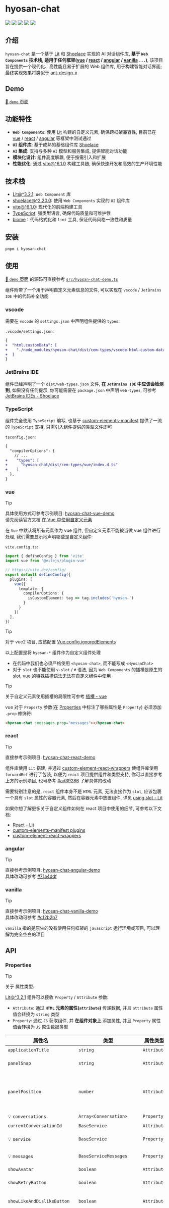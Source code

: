 # hyosan-chat

![](./hyosan-chat-welcome-screenshot.png)
![](./hyosan-chat-messages-screenshot.png)
![](./hyosan-chat-dark-screenshot.png)
![](./hyosan-chat-settings-screenshot.png)
![](./hyosan-chat-mobile-screenshot.png)

## 介绍
`hyosan-chat` 是一个基于 [Lit](https://lit.dev) 和 [Shoelace](https://shoelace.style/) 实现的 AI 对话组件库, **基于 `Web Components` 技术栈, 适用于任何框架([vue](#vue) / [react](#react) / [angular](#angular) / [vanilla](#vanilla) `...`)**, 该项目旨在提供一个现代化、高性能且易于扩展的 Web 组件库, 用于构建智能对话界面; 最终实现效果将类似于 [ant-design-x](https://x.ant.design/index-cn)

## Demo
[🔗 `demo` 页面](https://snazzy-khapse-06e16b.netlify.app/)

## 功能特性
- **`Web Components`**: 使用 [Lit](https://lit.dev) 构建的自定义元素, 确保跨框架兼容性, 目前已在 [vue](#vue) / [react](#react) / [angular](#angular) 等框架中测试通过
- **`UI` 组件库**: 基于成熟的基础组件库 [Shoelace](https://shoelace.style/)
- **`AI` 集成**: 支持与多种 `AI` 模型和服务集成, 提供智能对话功能
- **模块化设计**: 组件高度解耦, 便于按需引入和扩展
- **性能优化**: 通过 [vite@^6.1.0](https://github.com/vitejs/vite) 构建工具链, 确保快速开发和高效的生产环境性能

## 技术栈
- [Lit@^3.2.1](https://lit.dev): `Web Component` 库
- [shoelace@^2.20.0](https://shoelace.style/): 使用 `Web Components` 实现的 `UI` 组件库
- [vite@^6.1.0](https://github.com/vitejs/vite): 现代化的前端构建工具
- [TypeScript](https://www.typescriptlang.org/): 强类型语言, 确保代码质量和可维护性
- [biome](https://biomejs.dev/zh-cn/guides/getting-started/)：代码格式化和 `lint` 工具, 保证代码风格一致性和质量

## 安装
```bash
pnpm i hyosan-chat
```

## 使用
[🔗 `demo` 页面](https://snazzy-khapse-06e16b.netlify.app/) 的源码可直接参考 [`src/hyosan-chat-demo.ts`](./src/hyosan-chat-demo.ts)

组件附带了一个用于声明自定义元素信息的文件, 可以实现在 `vscode` / `JetBrains IDE` 中的代码补全功能

### vscode
需要在 `vscode` 的 `settings.json` 中声明组件提供的 `types`:

`.vscode/settings.json`:
```diff
{
+  "html.customData": [
+    "./node_modules/hyosan-chat/dist/cem-types/vscode.html-custom-data.json"
+  ]
}
```

### JetBrains IDE
组件已经声明了一个 `dist/web-types.json` 文件, **在 `JetBrains IDE` 中应该会检测到**, 如果没有任何提示, 你可能需要在 `package.json` 中声明 `web-types`, 可参考 [JetBrains IDEs - Shoelace](https://shoelace.style/getting-started/usage#jetbrains-ides)

### TypeScript
组件完全使用 `TypeScript` 编写, 也基于 [custom-elements-manifest](https://custom-elements-manifest.open-wc.org/) 提供了一流的 `TypeScript` 支持, 只需引入组件提供的类型文件即可

`tsconfig.json`:
```diff
{
  "compilerOptions": {
    // ...
+    "types": [
+      "hyosan-chat/dist/cem-types/vue/index.d.ts"
+    ]
  },
}

```

### vue
> [!TIP]
> 具体使用方式可参考示例项目: [hyosan-chat-vue-demo](https://github.com/SublimeCT/hyosan-chat-vue-demo)  
> 请先阅读官方文档 [在 Vue 中使用自定义元素](https://cn.vuejs.org/guide/extras/web-components#using-custom-elements-in-vue)

在 `Vue` 中默认将所有元素作为 vue 组件, 但自定义元素不能被当做 vue 组件进行处理, 我们需要显示地声明哪些是自定义组件:

`vite.config.ts`:
```typescript
import { defineConfig } from 'vite'
import vue from '@vitejs/plugin-vue'

// https://vite.dev/config/
export default defineConfig({
  plugins: [
    vue({
      template: {
        compilerOptions: {
          isCustomElement: tag => tag.includes('hyosan-')
        }
      }
    })
  ],
})
```

> [!TIP]
> 对于 vue2 项目, 应该配置 [Vue.config.ignoredElements](https://v2.cn.vuejs.org/v2/api/#ignoredElements)

以上配置是将 `hyosan-*` 组件作为自定义组件处理

- 在代码中我们也必须严格使用 `<hyosan-chat>`, 而不能写成 `<HyosanChat>`
- 对于 `slot` 也不能使用 `v-slot` / `#` 语法, 因为 `Web Components` 的插槽是原生的 [slot](https://developer.mozilla.org/zh-CN/docs/Web/HTML/Element/slot), vue 的特殊插槽语法无法在自定义组件中使用

> [!TIP]
> 关于自定义元素使用插槽的局限性可参考 [插槽 - vue](https://cn.vuejs.org/guide/extras/web-components.html#slots)

vue 对于 `Property` 参数(在 [Properties](#properties) 中标注了哪些属性是 `Property`) 必须添加 `.prop` 修饰符:

```html
<hyosan-chat :messages.prop="messages"></hyosan-chat>
```

### react
> [!TIP]
> 直接参考示例项目: [hyosan-chat-react-demo](https://github.com/SublimeCT/hyosan-chat-react-demo)

组件库使用 `Lit` 搭建, 并通过 [custom-element-react-wrappers](https://www.npmjs.com/package/custom-element-react-wrappers) 使组件库使用 `forwardRef` 进行了包装, 以便为 `react` 项目提供组件和类型支持, 你可以直接参考上方的示例项目, 也可参考 [#ad39286](https://github.com/SublimeCT/hyosan-chat-react-demo/commit/ad3928658a0f620ab46097fb8c5ab826b9788e66) 了解具体的改动

需要特别注意的是, `react` 组件本身不是 `HTML` 元素, 无法直接作为 `slot`, 应该包裹一个具有 `slot` 属性的容器元素, 然后在容器元素中放置组件, 详见 [using slot - Lit](https://lit.dev/docs/frameworks/react/#using-slots)

如果你想了解更多关于自定义组件如何在 react 项目中使用的细节, 可参考以下文档:
- [React - Lit](https://lit.dev/docs/frameworks/react/)
- [custom-elements-manifest plugins](https://custom-elements-manifest.open-wc.org/analyzer/plugins/intro/#community-plugins)
- [custom-element-react-wrappers](https://www.npmjs.com/package/custom-element-react-wrappers)

### angular
> [!TIP]
> 直接参考示例项目: [hyosan-chat-angular-demo](https://github.com/SublimeCT/hyosan-chat-angular-demo)  
> 具体改动可参考 [#71a4ddf](https://github.com/SublimeCT/hyosan-chat-angular-demo/commit/71a4ddf41669e586c858a8c9b738b794a9952e31)

### vanilla
> [!TIP]
> 直接参考示例项目: [hyosan-chat-vanilla-demo](https://github.com/SublimeCT/hyosan-chat-vanilla-demo)  
> 具体改动可参考 [#c12b2b7](https://github.com/SublimeCT/hyosan-chat-vanilla-demo/commit/c12b2b722ca3fd670847c30571678dbfcfa6dbbe)

`vanilla` 指的是原生的没有使用任何框架的 `javascript` 运行环境或项目, 可以理解为完全空白的项目

## API
### Properties
> [!TIP]
>
> 关于 属性类型:
>
> [Lit@^3.2.1](https://lit.dev) 组件可以接收 `Property` / `Attribute` 参数:
> - `Attribute`: 通过 **`HTML` 元素的属性(`attribute`)** 传递数据, 并且 `attribute` 属性值会转换为 `string` 类型
> - `Property`: 通过 `JS` 获取组件, 并 **在组件对象上** 添加属性, 并且 `Property` 属性值会转换为 `JS` 原生数据类型

| 属性名 | 类型 | 属性类型 | 默认值 | 描述 | [Reflect](https://lit.dev/docs/components/properties/#reflected-attributes) |
| --- | --- | --- | --- | --- | --- |
| `applicationTitle` | `string` | `Attribute` | `'Hyosan Chat'` | 应用标题 |  |
| `panelSnap` | `string` | `Attribute` | `'25% 50%'` | 分割面板的可捕捉位置 | ✅ |
| `panelPosition` | `number` | `Attribute` | `25` | 分隔线与主面板边缘的当前位置(百分比, `0-100`), 默认为容器初始大小的 `50%` | ✅ |
| 💡 `conversations` | `Array<Conversation>` | `Property` | `[]` | 会话列表数据源 | ✅ |
| `currentConversationId` | `BaseService` | `Attribute` | `''` | 当前会话 ID | ✅ |
| 💡 `service` | `BaseService` | `Property` | `new DefaultService()` | 会话服务配置参数 | |
| 💡 `messages` | `BaseServiceMessages` | `Property` | `undefined` | 会话服务消息列表 | ✅ |
| `showAvatar` | `boolean` | `Attribute` | `undefined` | 是否显示头像 | ✅ |
| `showRetryButton` | `boolean` | `Attribute` | `true` | 是否显示 重新生成 按钮 | |
| `showLikeAndDislikeButton` | `boolean` | `Attribute` | `true` | 是否显示 👍 和 👎 按钮 | |
| `onCreateMessage` | `(content?: string) => string \| Promise<string>` | `Property` | `undefined` | 创建消息的回调函数, 当 **没有选中会话** 或 **点击开始新聊天按钮** 时, 如果直接开始发送消息, 会调用此函数, 组件会等待函数返回一个 conversationId, 然后再发送消息; 如果不返回 conversationId, 则不会在组件内部改变 conversationId, 这就相当于创建了一个没有回话 ID 的临时聊天 | |
| `onEnableSearch` | `(open: boolean) => void \| Promise<void>` | `Property` | `undefined` | 如果传入则显示联网搜索按钮, 用户点击搜索按钮时 调用此方法 | |
| `shoelaceTheme` | `HyosanChatShoelaceTheme` | `Attribute` | `HyosanChatShoelaceTheme.shoelaceLight` | [shoelace 主题](https://shoelace.style/getting-started/themes#dark-theme), 可用于切换夜间模式 | |
| `avatarGetter`(`0.3.1`) | `(message: BaseServiceMessageItem) => TemplateResult` | `Property` | `undefined` | 消息列表中的头像获取函数, 传入则显示此函数的返回值, 返回值必须是 html`<div>...</div>` 格式的 html, 详见 [lit html slot](#lit-html-slot) | |
| `onBeforeSendMessage`(`0.3.2`) | `(service: BaseService, messages: BaseServiceMessages) => void \| Promise<void>` | `Property` | `undefined` | 在每次发送消息之前执行 | |
| `showReadAloudButton`(`0.4.0`) | `boolean` | `Attribute` | `undefined` | 是否显示 朗读 按钮 | |

### Slots
> [!TIP] 关于 插槽
> [Lit@^3.2.1](https://lit.dev) 的插槽与 `vue` 的插槽不同, 基于原生的 [`<slot>` 元素](https://developer.mozilla.org/zh-CN/docs/Web/API/Web_components/Using_templates_and_slots) 实现, 不具备作用域插槽, 也不能在组件内部多次渲染插槽

| 名称 | 描述 |
| --- | --- |
| `conversations` | 左侧会话列表 |
| `conversations-header` | 左侧会话列表的 `header` 部分 |
| `conversations-footer` | 左侧会话列表的 `footer` 部分 |
| `main-welcome` | 右侧消息列表的 `welcome` 界面 |
| `main-header` | 右侧消息列表的 `header` 部分 |
| `settings-main-header` | 设置弹窗(从顶部的设置按钮打开)中的表单项部分 |
| `settings-main-aside` | 设置弹窗(从侧边栏底部的设置按钮打开)中的表单项部分 |

其中 `settings-main-header` 和 `settings-main-aside` 都是在设置弹窗中显示的内容, 但因为 `slot` 不能多次渲染, 为了避免渲染失败, 所以将其分为两个 `slot`, 在使用时应该入相同的内容

### Lit html slot
由于原生的 [`<slot>` 元素](https://developer.mozilla.org/zh-CN/docs/Web/API/Web_components/Using_templates_and_slots) 存在诸多限制, 既无法在组件内部渲染多次, 也无法实现作用域插槽, 所以本组件对外 `export` 了 [html - lit](https://lit.dev/docs/api/static-html/#html) 方法, 用于创建在 `lit` 中使用的 `html` 模板:

```typescript
import { html } from 'hyosan-chat'

const avatar = html`<div>Hello Lit html</div>`
```

`html` 的语法可参考 [lit html](https://lit.dev/docs/templates/expressions/#html-templates) / [Rendering - Lit](https://lit.dev/docs/components/rendering/)

### Events
| 事件名 | 参数 | 描述 |
| --- | --- | --- |
| `conversations-create` | `undefined` | 点击创建新会话按钮 |
| `click-conversation` | `CustomEvent<{ item: Conversation }>` | 点击左侧会话列表中的会话 |
| `change-conversation` | `CustomEvent<{ item: Conversation }>` | 点击 **切换** 左侧会话列表中的会话 |
| `send-message` | `CustomEvent<{ content: string }>` | 点击发送按钮 |
| `hyosan-chat-settings-save` | `CustomEvent<{ settings: ChatSettings }>` | 在设置弹窗中点击保存按钮 |
| `edit-conversation` | `CustomEvent<{ item: Converastion }>` | 在会话列表中点击编辑按钮, 并保存 |
| `delete-conversation` | `CustomEvent<{ item: Converastion }>` | 在会话列表中点击删除按钮 |
| `hyosan-chat-click-like-button` | `CustomEvent<{ message: BaseServiceMessageItem, item: BaseServiceMessageNode }>` | 点击 Like 按钮(点赞) |
| `hyosan-chat-click-dislike-button` | `CustomEvent<{ message: BaseServiceMessageItem, item: BaseServiceMessageNode }>` | 点击 Dislike 按钮(点踩) |
| `first-updated` | `CustomEvent<{ service: BaseService }>` | `lit` 原生的 `first-updated hooks` 触发时执行 |
| `first-updated-complete` | `CustomEvent<{ service: BaseService }>` | `lit` 原生的 `first-updated hooks` 触发后等待 `updateComplete` 后执行 |

### CSS Parts
可以使用 [::part()](https://developer.mozilla.org/en-US/docs/Web/CSS/::part) 选择器修改组件的样式, 由于 `Web Components` 的样式隔离的特性, 组件外部想要修改组件内的样式只能通过 `::part()` 选择器或组件内部引用的 [css 变量](#css-variables) 来进行控制

| 名称 | 描述 |
| --- | --- |
| `base` | 根组件(`hyosan-chat`) 最外层元素 |

### CSS Variables
组件提供的 css 变量包含两部分:

- 基础组件库 [shoelace](https://shoelace.style/getting-started/themes) 的 css 变量: 参考 [Themes - shoelace](https://shoelace.style/getting-started/themes)
- 组件内部使用的 css 变量: 参考 [src/sheets/global-styles.css](./src/sheets/global-styles.css) 文件

## 主题
组件通过底层的基础组件库 [shoelace](https://shoelace.style) 提供了基础的 `light` / `dark` 两种主题, 如需创建新主题, 可参考 [Creating a theme](https://shoelace.style/getting-started/themes#creating-a-new-theme)

## Service
`BaseService` 是组件在请求和处理聊天消息时的抽象类, 它将处理聊天消息的逻辑进行了抽象, 在实际项目中可以根据情况实现自己的 `Service`, 组件默认使用 `DefaultService`, 它继承了 `BaseService` 抽象类, 并且实现了 `BaseService` 的抽象方法, 提供了默认的消息处理逻辑

现阶段从用户发起聊天到聊天内容渲染到 `DOM` 元素上, **消息内容的处理** 都是由 `Service` 完成的, 以聊天界面为例:

1. 用户在输入框内输入内容, 点击发送按钮或按下 `Enter` 键, `hyosan-chat` 组件会执行 `_handleSendMessage` 方法
2. 更新 `Service` 上的聊天配置参数, 并通过 `this.service.emitter` 监听 `Service` 提供的事件
3. 如果会话不存在, 则调用 `onCreateMessage` `property` 来创建会话和 `messages`
4. 触发 `onBeforeSendMessage` `property` 回调函数
5. 调用 `this.service.send()` / `this.service.retry()` 方法来发送或重新发送消息
6. (`DefaultService`) 在 `send()` 中处理 `messages`, 如果不存在 `system message` 则加入包含默认系统提示词(`this.service.systemPrompt`) 的 `system message`, 并加入用户消息内容
7. (`DefaultService`) 调用 `setChatCompletionParams()` 设置聊天流式请求接口的相关参数
8. (`DefaultService`) **`this.emitter.emit('before-send')`** 触发 `before-send` 事件
9. (`DefaultService`) **调用 `this.fetchChatCompletion()`** 触发 `before-send` 事件
10. (`DefaultService`) **创建 `this.abortController`** 用于停止流式请求
11. (`BaseService`) 调用 `this.getEmptyAssistantMessage()` 加入助手消息
12. (`BaseService`) 调用 `this.handleRequestMessages()` 将 `messages` 处理为请求参数 `messages`
13. (`DefaultService`) 发起流式请求并触发相关事件:
  1. `send-open`: 已建立连接
  2. `data`: 接收流式请求返回数据
  3. `send-done`: 所有内容返回完毕
  4. `error`: 消息请求报错
  5. `abort`: 中断连接
  6. `close`: 关闭连接
14. 进入 `finally` 代码块
15. `this.service.emitter.clearListeners()` 移除 `Service` 上的所有事件监听器
16. 将所有新消息的 `$loading` 设置为 `false`
17. 触发 `messages-completions` 事件

其中 `DefaultService` / `BaseService` 就是在 `Service` 上执行的, 以上步骤可简化为:

1. 组件监听到用户发送消息, 调用 `this.service.send()`
2. 在 `DefaultService` 内部处理请求参数并发起请求
3. 在请求开始直到请求结束时触发指定的事件
4. 请求结束后在组件中触发 `messages-completions` 事件

>[!TIP]
> `<hyosan-chat>` 组件的 `service` 是一个 `property`, 如果要自定义消息数据的处理逻辑, 可以直接创建一个新的 `Service` 并实现 `BaseService` 抽象类, 然后将新的 `Service` 传给 `<hyosan-chat>` 组件

## 消息数据处理
在 `Service` 中发起了聊天请求, 并不断地更新 `messages`, 但接口返回的消息内容为 `markdown` 格式, 最终渲染到页面上时需要将 `markdown` 转换为 `html`, 下面介绍转换的步骤:

1. 在 `Service` 中的每次流式请求返回内容时, 更新 `messages` 中的消息内容
2. 在 `<hyosan-chat-bubble-list>` 组件中, 监听到 `messages` 变化时, 调用 `markdown-it-async` 异步地将 `markdown` 转换为 `html string`
3. 在异步转换结束后, 更新 `this.messagesHtml`, 调用 `this.requestUpdate()` 触发 DOM 层渲染(`render()`)
4. 在 `render()` 中根据 `this.messagesHtml` 渲染出消息内容 `DOM`(使用 `innerHTML`)

## 贡献指南
参考 [CONTRIBUTING](./CONTRIBUTING.md)
